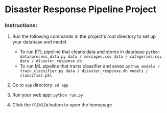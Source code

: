 
# Disaster Response Pipeline Project

### Instructions:
1. Run the following commands in the project's root directory to set up your database and model.

    - To run ETL pipeline that cleans data and stores in database
        `python data/process_data.py data / messages.csv data / categories.csv data / disaster_response.db`
    - To run ML pipeline that trains classifier and saves
        `python models / train_classifier.py data / disaster_response.db models / classifier.pkl`

2. Go to `app` directory: `cd app`

3. Run your web app: `python run.py`

4. Click the `PREVIEW` button to open the homepage
